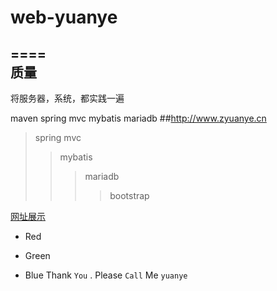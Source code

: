 # web-yuanye
====  
质量
------- 
将服务器，系统，都实践一遍


maven spring mvc mybatis mariadb
##http://www.zyuanye.cn
> spring mvc
>>mybatis
>>> mariadb
>>>>bootstrap
>

[网址展示](http://WWW.ZYUANYE.CN "悬停显示")  
* Red
+ Green
- Blue
Thank `You` . Please `Call` Me `yuanye`


